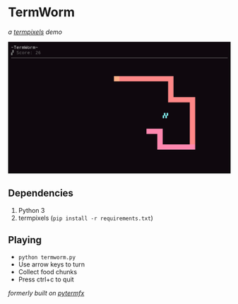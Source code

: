 # TermWorm
*a [termpixels][termpixels] demo*

![TermWorm Screenshot](promo.png?raw=true "Gameplay")

## Dependencies
1. Python 3
2. termpixels (`pip install -r requirements.txt`)

## Playing
* `python termworm.py`
* Use arrow keys to turn
* Collect food chunks 
* Press ctrl+c to quit

*formerly built on [pytermfx][pytermfx]*

[pytermfx]: https://github.com/loganzartman/pytermfx
[termpixels]: https://github.com/loganzartman/termpixels
